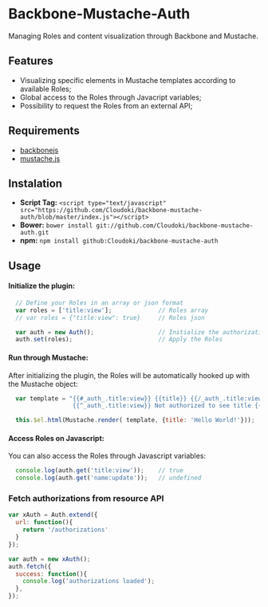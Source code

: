 # Backbone-Mustache-Auth

Managing Roles and content visualization through Backbone and Mustache.

## Features
- Visualizing specific elements in Mustache templates according to available Roles;
- Global access to the Roles through Javacript variables;
- Possibility to request the Roles from an external API;

## Requirements
- [backbonejs](http://backbonejs.org/)
- [mustache.js](https://github.com/janl/mustache.js/)

## Instalation
- **Script Tag:** `<script type="text/javascript" src="https://github.com/Cloudoki/backbone-mustache-auth/blob/master/index.js"></script>`
- **Bower:** `bower install git://github.com/Cloudoki/backbone-mustache-auth.git`
- **npm:** `npm install github:Cloudoki/backbone-mustache-auth`

## Usage
#### Initialize the plugin:
```javascript
  // Define your Roles in an array or json format
  var roles = ['title:view'];             // Roles array
  // var roles = {"title:view": true}     // Roles json

  var auth = new Auth();                  // Initialize the authorizations plugin
  auth.set(roles);                        // Apply the Roles
```

#### Run through Mustache:
After initializing the plugin, the Roles will be automatically hooked up with the Mustache object:
```javascript
  var template = "{{#_auth_.title:view}} {{title}} {{/_auth_.title:view}} \
                  {{^_auth_.title:view}} Not authorized to see title {{/_auth_.title:view}}";

  this.$el.html(Mustache.render( template, {title: 'Hello World!'}));     // Render
```

#### Access Roles on Javascript:
You can also access the Roles through Javascript variables:
```javascript
  console.log(auth.get('title:view'));    // true
  console.log(auth.get('name:update'));   // undefined
```


### Fetch authorizations from resource API

```javascript
var xAuth = Auth.extend({
  url: function(){
    return '/authorizations'
  }
});

var auth = new xAuth();
auth.fetch({
  success: function(){
    console.log('authorizations loaded');  
  },
});
```
